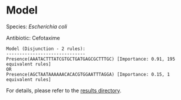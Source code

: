 
# Model

Species: *Escherichia coli*

Antibiotic: Cefotaxime

```
Model (Disjunction - 2 rules):
------------------------------
Presence(AAATACTTTATCGTGCTGATGAGCGCTTTGC) [Importance: 0.91, 195 equivalent rules]
OR
Presence(AGCTAATAAAAAACACACGTGGAATTTAGGA) [Importance: 0.15, 1 equivalent rules]

```

For details, please refer to the [results directory](../../../../../results/scm_b/escherichia%20coli/cefotaxime/repeat_1/).

